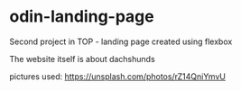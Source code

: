 # odin-landing-page
Second project in TOP - landing page created using flexbox

The website itself is about dachshunds

pictures used:
https://unsplash.com/photos/rZ14QniYmvU
